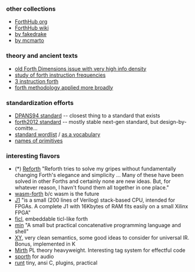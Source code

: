 ### other collections

- [ForthHub org](https://github.com/ForthHub)
- [ForthHub wiki](https://github.com/ForthHub/wiki/wiki/Forth-Systems)
- [by fakedrake](https://github.com/fakedrake/awesome-forth-implementations/blob/main/README.md)
- [by mcmarto](https://github.com/mcmarto/awesome-forth)

### theory and ancient texts

- [old Forth Dimensions issue with very high info density](http://www.forth.org/fd/FD-V14N1.pdf)
- [study of forth instruction frequencies](https://users.ece.cmu.edu/~koopman/stack_computers/sec6_3.html)
- [3 instruction forth](https://wiki.forth-ev.de/lib/exe/fetch.php/en:projects:a-start-with-forth:3_instruction_forth.pdf)
- [forth methodology applied more broadly](http://www.ultratechnology.com/method.htm)

### standardization efforts

- [DPANS94 standard](https://www.taygeta.com/forth/dpans.html) -- closest thing to a standard that exists
- [forth2012 standard](https://forth-standard.org/standard/intro) -- mostly stable next-gen standard, but design-by-comitte...
- [standard wordlist](https://excamera.com/sphinx/article-standard.html) / [as a vocabulary](http://www.wilbaden.com/neil_bawd/standard.txt)
- [names of primitives](https://users.ece.cmu.edu/~koopman/stack_computers/appb.html)

### interesting flavors

- (*) [Reforth](https://github.com/seanpringle/reforth) "Reforth tries to solve my gripes without fundamentally changing Forth's elegance and simplicity ... Many of these have been solved in other Forths and certainly none are new ideas. But, for whatever reason, I havn't found them all together in one place."
- [wasm-forth](https://github.com/stefano/wasm-forth) b/c wasm is the future
- [J1](https://excamera.com/sphinx/fpga-j1.html) "is a small (200 lines of Verilog) stack-based CPU, intended for FPGAs. A complete J1 with 16Kbytes of RAM fits easily on a small Xilinx FPGA"
- [ficl](http://ficl.sourceforge.net/), embeddable ticl-like forth
- [min](https://min-lang.org/) "A small but practical concatenative programming language and shell"
- [XY](http://nsl.com/k/xy/xy.htm), very clean semantics, some good ideas to consider for universal IR. Bonus, implemented in K
- [Mirth](https://github.com/mirth-lang/mirth) PL theory heavyweight. Interesting tag system for effectful code
- [sporth](https://git.sr.ht/~pbatch/sporth) for audio
- [runt](https://git.sr.ht/~pbatch/runt) tiny, ansi C, plugins, practical

